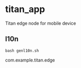 # titan_app

Titan edge node for mobile device

## l10n

```console
bash genl10n.sh
```

com.example.titan.edge

